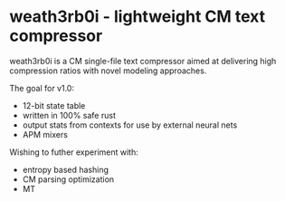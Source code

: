 # weath3rb0i - lightweight CM text compressor

weath3rb0i is a CM single-file text compressor aimed at delivering high compression ratios
with novel modeling approaches.

The goal for v1.0:
- 12-bit state table
- written in 100% safe rust
- output stats from contexts for use by external neural nets
- APM mixers

Wishing to futher experiment with:
- entropy based hashing
- CM parsing optimization
- MT
